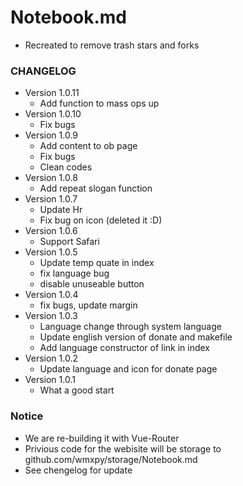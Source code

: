 # Notebook.md

-   Recreated to remove trash stars and forks

### CHANGELOG

-   Version 1.0.11
    -   Add function to mass ops up
-   Version 1.0.10
    -   Fix bugs
-   Version 1.0.9
    -   Add content to ob page
    -   Fix bugs
    -   Clean codes
-   Version 1.0.8
    -   Add repeat slogan function
-   Version 1.0.7
    -   Update Hr
    -   Fix bug on icon (deleted it :D)
-   Version 1.0.6
    -   Support Safari
-   Version 1.0.5
    -   Update temp quate in index
    -   fix language bug
    -   disable unuseable button
-   Version 1.0.4
    -   fix bugs, update margin
-   Version 1.0.3
    -   Language change through system language
    -   Update english version of donate and makefile
    -   Add language constructor of link in index
-   Version 1.0.2
    -   Update language and icon for donate page
-   Version 1.0.1
    -   What a good start

### Notice

-   We are re-building it with Vue-Router
-   Privious code for the webisite will be storage to github.com/wmxpy/storage/Notebook.md
-   See chengelog for update
